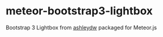 meteor-bootstrap3-lightbox
==========================

Bootstrap 3 Lightbox from [ashleydw](https://github.com/ashleydw/lightbox) packaged for Meteor.js
